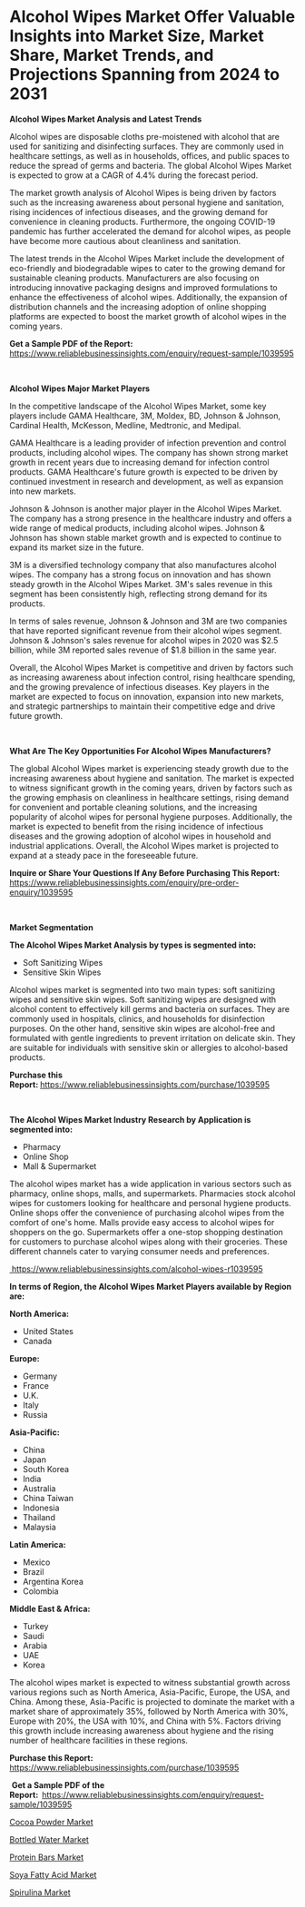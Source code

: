 <p><h1>Alcohol Wipes Market Offer Valuable Insights into Market Size, Market Share, Market Trends, and Projections Spanning from 2024 to 2031</h1></p><p><strong>Alcohol Wipes Market Analysis and Latest Trends</strong></p>
<p><p>Alcohol wipes are disposable cloths pre-moistened with alcohol that are used for sanitizing and disinfecting surfaces. They are commonly used in healthcare settings, as well as in households, offices, and public spaces to reduce the spread of germs and bacteria. The global Alcohol Wipes Market is expected to grow at a CAGR of 4.4% during the forecast period.</p><p>The market growth analysis of Alcohol Wipes is being driven by factors such as the increasing awareness about personal hygiene and sanitation, rising incidences of infectious diseases, and the growing demand for convenience in cleaning products. Furthermore, the ongoing COVID-19 pandemic has further accelerated the demand for alcohol wipes, as people have become more cautious about cleanliness and sanitation.</p><p>The latest trends in the Alcohol Wipes Market include the development of eco-friendly and biodegradable wipes to cater to the growing demand for sustainable cleaning products. Manufacturers are also focusing on introducing innovative packaging designs and improved formulations to enhance the effectiveness of alcohol wipes. Additionally, the expansion of distribution channels and the increasing adoption of online shopping platforms are expected to boost the market growth of alcohol wipes in the coming years.</p></p>
<p><strong>Get a Sample PDF of the Report:&nbsp;</strong> <a href="https://www.reliablebusinessinsights.com/enquiry/request-sample/1039595">https://www.reliablebusinessinsights.com/enquiry/request-sample/1039595</a></p>
<p>&nbsp;</p>
<p><strong>Alcohol Wipes Major Market Players</strong></p>
<p><p>In the competitive landscape of the Alcohol Wipes Market, some key players include GAMA Healthcare, 3M, Moldex, BD, Johnson & Johnson, Cardinal Health, McKesson, Medline, Medtronic, and Medipal. </p><p>GAMA Healthcare is a leading provider of infection prevention and control products, including alcohol wipes. The company has shown strong market growth in recent years due to increasing demand for infection control products. GAMA Healthcare's future growth is expected to be driven by continued investment in research and development, as well as expansion into new markets.</p><p>Johnson & Johnson is another major player in the Alcohol Wipes Market. The company has a strong presence in the healthcare industry and offers a wide range of medical products, including alcohol wipes. Johnson & Johnson has shown stable market growth and is expected to continue to expand its market size in the future.</p><p>3M is a diversified technology company that also manufactures alcohol wipes. The company has a strong focus on innovation and has shown steady growth in the Alcohol Wipes Market. 3M's sales revenue in this segment has been consistently high, reflecting strong demand for its products.</p><p>In terms of sales revenue, Johnson & Johnson and 3M are two companies that have reported significant revenue from their alcohol wipes segment. Johnson & Johnson's sales revenue for alcohol wipes in 2020 was $2.5 billion, while 3M reported sales revenue of $1.8 billion in the same year.</p><p>Overall, the Alcohol Wipes Market is competitive and driven by factors such as increasing awareness about infection control, rising healthcare spending, and the growing prevalence of infectious diseases. Key players in the market are expected to focus on innovation, expansion into new markets, and strategic partnerships to maintain their competitive edge and drive future growth.</p></p>
<p>&nbsp;</p>
<p><strong>What Are The Key Opportunities For Alcohol Wipes Manufacturers?</strong></p>
<p><p>The global Alcohol Wipes market is experiencing steady growth due to the increasing awareness about hygiene and sanitation. The market is expected to witness significant growth in the coming years, driven by factors such as the growing emphasis on cleanliness in healthcare settings, rising demand for convenient and portable cleaning solutions, and the increasing popularity of alcohol wipes for personal hygiene purposes. Additionally, the market is expected to benefit from the rising incidence of infectious diseases and the growing adoption of alcohol wipes in household and industrial applications. Overall, the Alcohol Wipes market is projected to expand at a steady pace in the foreseeable future.</p></p>
<p><strong>Inquire or Share Your Questions If Any Before Purchasing This Report:</strong> <a href="https://www.reliablebusinessinsights.com/enquiry/pre-order-enquiry/1039595">https://www.reliablebusinessinsights.com/enquiry/pre-order-enquiry/1039595</a></p>
<p>&nbsp;</p>
<p><strong>Market Segmentation</strong></p>
<p><strong>The Alcohol Wipes Market Analysis by types is segmented into:</strong></p>
<p><ul><li>Soft Sanitizing Wipes</li><li>Sensitive Skin Wipes</li></ul></p>
<p><p>Alcohol wipes market is segmented into two main types: soft sanitizing wipes and sensitive skin wipes. Soft sanitizing wipes are designed with alcohol content to effectively kill germs and bacteria on surfaces. They are commonly used in hospitals, clinics, and households for disinfection purposes. On the other hand, sensitive skin wipes are alcohol-free and formulated with gentle ingredients to prevent irritation on delicate skin. They are suitable for individuals with sensitive skin or allergies to alcohol-based products.</p></p>
<p><strong>Purchase this Report:&nbsp;</strong><a href="https://www.reliablebusinessinsights.com/purchase/1039595">https://www.reliablebusinessinsights.com/purchase/1039595</a></p>
<p>&nbsp;</p>
<p><strong>The Alcohol Wipes Market Industry Research by Application is segmented into:</strong></p>
<p><ul><li>Pharmacy</li><li>Online Shop</li><li>Mall & Supermarket</li></ul></p>
<p><p>The alcohol wipes market has a wide application in various sectors such as pharmacy, online shops, malls, and supermarkets. Pharmacies stock alcohol wipes for customers looking for healthcare and personal hygiene products. Online shops offer the convenience of purchasing alcohol wipes from the comfort of one's home. Malls provide easy access to alcohol wipes for shoppers on the go. Supermarkets offer a one-stop shopping destination for customers to purchase alcohol wipes along with their groceries. These different channels cater to varying consumer needs and preferences.</p></p>
<p><a href="https://www.reliablebusinessinsights.com/alcohol-wipes-r1039595">&nbsp;https://www.reliablebusinessinsights.com/alcohol-wipes-r1039595</a></p>
<p><strong>In terms of Region, the Alcohol Wipes Market Players available by Region are:</strong></p>
<p>
    <p> <strong> North America: </strong>
        <ul>
            <li>United States</li>
            <li>Canada</li>
        </ul>
        </p> 
    <p> <strong> Europe: </strong>
        <ul>
            <li>Germany</li>
            <li>France</li>
            <li>U.K.</li>
            <li>Italy</li>
            <li>Russia</li>
        </ul>
        </p> 
    <p> <strong> Asia-Pacific: </strong>
        <ul>
            <li>China</li>
            <li>Japan</li>
            <li>South Korea</li>
            <li>India</li>
            <li>Australia</li>
            <li>China Taiwan</li>
            <li>Indonesia</li>
            <li>Thailand</li>
            <li>Malaysia</li>
        </ul>
        </p> 
    <p> <strong> Latin America: </strong>
        <ul>
            <li>Mexico</li>
            <li>Brazil</li>
            <li>Argentina Korea</li>
            <li>Colombia</li>
        </ul>
        </p> 
    <p> <strong> Middle East & Africa: </strong>
        <ul>
            <li>Turkey</li>
            <li>Saudi</li>
            <li>Arabia</li>
            <li>UAE</li>
            <li>Korea</li>
        </ul>
    </p>
    </p>
<p><p>The alcohol wipes market is expected to witness substantial growth across various regions such as North America, Asia-Pacific, Europe, the USA, and China. Among these, Asia-Pacific is projected to dominate the market with a market share of approximately 35%, followed by North America with 30%, Europe with 20%, the USA with 10%, and China with 5%. Factors driving this growth include increasing awareness about hygiene and the rising number of healthcare facilities in these regions.</p></p>
<p><strong>Purchase this Report: </strong><a href="https://www.reliablebusinessinsights.com/purchase/1039595">https://www.reliablebusinessinsights.com/purchase/1039595</a></p>
<p>&nbsp;<strong>Get a Sample PDF of the Report:&nbsp;&nbsp;</strong><a href="https://www.reliablebusinessinsights.com/enquiry/request-sample/1039595">https://www.reliablebusinessinsights.com/enquiry/request-sample/1039595</a></p>
<p><strong></strong></p>
<p><p><a href="https://medium.com/@fredyyunianto_89084/cocoa-powder-market-outlook-complete-industry-analysis-2024-to-2031-c13ce45f5b51">Cocoa Powder Market</a></p><p><a href="https://medium.com/@cukilcantik89/bottled-water-market-outlook-and-forecast-from-2024-to-2031-b41fe57dfb18">Bottled Water Market</a></p><p><a href="https://medium.com/@teguhbavarian07_99894/protein-bars-market-market-segmentation-geographical-regions-and-market-forcast-till-2031-3af2a7573710">Protein Bars Market</a></p><p><a href="https://medium.com/@obiemante_40648/soya-fatty-acid-market-trends-focusing-on-soya-fatty-acid-market-insight-and-forecast-analysis-1fd9c77858ee">Soya Fatty Acid Market</a></p><p><a href="https://medium.com/@welsonwiden94552/spirulina-market-forecast-global-market-trends-and-analysis-from-2024-to-2031-covered-in-176-pages-0d567bf241a7">Spirulina Market</a></p></p>